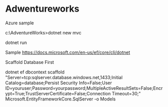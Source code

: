 # Adwentureworks
Azure sample

c:\AdventureWorks>dotnet new mvc

dotnet run

Sample https://docs.microsoft.com/en-us/ef/core/cli/dotnet

Scaffold Database First

dotnet ef dbcontext scaffold "Server=tcp:sqlserver.database.windows.net,1433;Initial Catalog=database;Persist Security Info=False;User ID=youruser;Password=yourpassword;MultipleActiveResultSets=False;Encrypt=True;TrustServerCertificate=False;Connection Timeout=30;" Microsoft.EntityFrameworkCore.SqlServer -o Models
